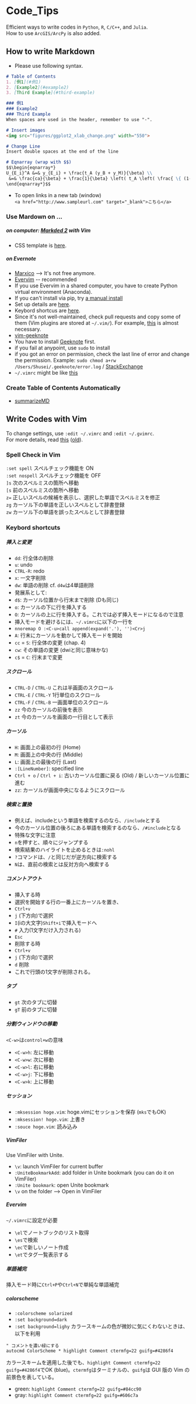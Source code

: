 # Code_Tips
Efficient ways to write codes in `Python`, `R`, `C/C++`, and `Julia`.  
How to use `ArcGIS/ArcPy` is also added.

## How to write Markdown
* Please use following syntax.

```markdown
# Table of Contents
1. [例1](#例1)
2. [Example2](#example2)
3. [Third Example](#third-example)

### 例1
### Example2
### Third Example
When spaces are used in the header, remember to use "-".

# Insert images
<img src="figures/ggplot2_xlab_change.png" width="550">

# Change Line
Insert double spaces at the end of the line

# Eqnarray (wrap with $$)
$$\begin{eqnarray*}
U_{E_i}^A &=& y_{E_i} + \frac{t_A (y_B + y_M)}{\beta} \\
 &=& \frac{ca}{\beta} + \frac{1}{\beta} \left( t_A \left( \frac{ \{ (1-c)a + k  \}  \{ \phi + \pi - 2 \phi \pi \} }{\pi (1-\beta) (1-\pi)}  \right)   \right)
\end{eqnarray*}$$
```
* To open links in a new tab (window)<br>
`<a href="http://www.sampleurl.com" target="_blank">こちら</a>`

### Use Mardown on ...
##### on computer: <a href="http://marked2app.com/"  target="_blank">Markded 2</a> with Vim
* CSS template is <a href="https://gist.github.com/Shusei-E/d4e58dd6fc7f320fa7b3" target="_blank">here</a>.

##### on Evernote
* <a href="https://marxi.co"  target="_blank">Marxico</a> --> It's not free anymore.
* <a href="https://github.com/kakkyz81/evervim" target="_blank">Evervim</a> -- recommended
 * If you use Evervim in a shared computer, you have to create Python virtual environment (Anaconda).
 * If you can't install via pip, try <a href="https://pythonhosted.org/Markdown/install.html" target="_blank">a manual install</a>
 * Set up details are <a href="https://gist.github.com/Shusei-E/f9ef1e6b273108ef7c67" target="_blank">here</a>.
 * Keybord shortcus are [here](#evervim).
 * Since it's not well-maintained, check pull requests and copy some of them (Vim plugins are stored at `~/.vim/`). For example, [this](https://github.com/kakkyz81/evervim/pull/38) is almost necessary.
* <a href="https://github.com/neilagabriel/vim-geeknote" target="_blank">vim-geeknote</a> 
 * You have to install <a href="http://www.geeknote.me/install/" target="_blank">Geeknote</a> first. 
 * if you fail at anypoint, use `sudo` to install
 * if you got an error on permission, check the last line of error and change the permission. Example: `sudo chmod a+rw /Users/Shusei/.geeknote/error.log` / <a href="http://vi.stackexchange.com/questions/6954/permission-error-when-using-vim-geeknote?noredirect=1#comment11332_6954" target="_blank">StackExchange</a>
 * `~/.vimrc` might be like <a href="https://gist.github.com/Shusei-E/89b4ed836b0add6f79a9" target="_blank">this</a>

### Create Table of Contents Automatically
* [summarizeMD](https://github.com/Shusei-E/summarizeMD)


## Write Codes with Vim
To change settings, use `:edit ~/.vimrc` and `:edit ~/.gvimrc`.<br>
For more details, read <a href="https://github.com/Shusei-E/Code_Tips/tree/master/MacOS/MacVim" target="_blank">this</a> (<a href="https://gist.github.com/Shusei-E/db4ed25ce011a5b31993" target="_blank">old</a>).  


### Spell Check in Vim
`:set spell`	スペルチェック機能を ON<br>
`:set nospell`	スペルチェック機能を OFF<br>
`]s`	次のスペルミスの箇所へ移動<br>
`[s`	前のスペルミスの箇所へ移動<br>
`z=`	正しいスペルの候補を表示し、選択した単語でスペルミスを修正<br>
`zg`	カーソル下の単語を正しいスペルとして辞書登録<br>
`zw`	カーソル下の単語を誤ったスペルとして辞書登録<br>

### Keybord shortcuts

##### 挿入と変更
* `dd`: 行全体の削除
* `u`: undo
* `CTRL-R`: redo
* `x`: 一文字削除
* `dw`: 単語の削除 cf. `d4w`は4単語削除
 * 発展系として:
 * `d$`: カーソル位置から行末まで削除 (Dも同じ)
* `o`: カーソルの下に行を挿入する
* `O`: カーソルの上に行を挿入する。これでは必ず挿入モードになるので注意
 * 挿入モードを避けるには、`~/.vimrc`に以下の一行を
 * `nnoremap O :<C-u>call append(expand('.'), '')<Cr>j`
* `A`: 行末にカーソルを動かして挿入モードを開始
* `cc` = `S`: 行全体の変更 (chap. 4)
* `cw`: その単語の変更 (dwiと同じ意味かな)
* `c$` = `C`: 行末まで変更

##### スクロール
* `CTRL-D` / `CTRL-U` これは半画面のスクロール
* `CTRL-E` / `CTRL-Y` 1行単位のスクロール
* `CTRL-F` / `CTRL-B` 一画面単位のスクロール
* `zz` 今のカーソルの前後を表示
* `zt` 今のカーソルを画面の一行目として表示

##### カーソル
* `H`: 画面上の最初の行 (Home)
* `M`: 画面上の中央の行 (Middle)
* `L`: 画面上の最後の行 (Last)
* `:[LineNumber]`: specified line
* `Ctrl + o` / `Ctrl + i`: 古いカーソル位置に戻る (Old) / 新しいカーソル位置に進む
* `zz`:	カーソルが画面中央になるようにスクロール


##### 検索と置換 
* 例えば、includeという単語を検索するのなら、`/include`とする
 * 今のカーソル位置の後ろにある単語を検索するのなら、`/#include`となる　
 * 特殊な文字に注意
 * `n`を押すと、順々にジャンプする
 * 検索結果のハイライトを止めるときは`:nohl`
* `?`コマンドは、`/`と同じだが逆方向に検索する
* `N`は、直前の検索とは反対方向へ検索する

##### コメントアウト
* 挿入する時
 * 選択を開始する行の一番上にカーソルを置き、
 * `Ctrl+v`
 * `j` (下方向)で選択
 * `I`(iの大文字)`Shift+i`で挿入モードへ
 * `#` 入力(1文字だけ入力される)
 * `Esc`
* 削除する時
 * `Ctrl+v`
 * `j` (下方向)で選択
 * `d` 削除
 * これで行頭の1文字が削除される。

##### タブ
* `gt`	次のタブに切替
* `gT` 前のタブに切替

##### 分割ウィンドウの移動
`<C-w>`は`control+w`の意味
* `<C-w>h`: 左に移動
* `<C-w>w`: 次に移動
* `<C-w>l`: 右に移動
* `<C-w>j`: 下に移動
* `<C-w>k`: 上に移動	

##### セッション
* `:mksession hoge.vim`: hoge.vimにセッションを保存 (`mks`でもOK)
* `:mksession! hoge.vim`: 上書き
* `:souce hoge.vim`: 読み込み

##### VimFiler
Use VimFiler with Unite.
* `\v`: launch VimFiler for current buffer
* `:UniteBookmarkAdd`: add folder in Unite bookmark (you can do it on VimFiler)
* `:Unite bookmark`: open Unite bookmark
 * `\v` on the folder --> Open in VimFiler

##### Evervim
`~/.vimrc`に設定が必要
* `\el`でノートブックのリスト取得
* `\es`で検索
* `\ec`で新しいノート作成
* `\et`でタグ一覧表示する

##### 単語補完
挿入モード時に`Ctrl+P`や`Ctrl+N`で単純な単語補完

##### colorscheme
* `:colorscheme solarized`
* `:set background=dark`
* `:set background=lighy`
カラースキームの色が微妙に気にくわないときは、以下を利用
```vim
" コメントを濃い緑にする
autocmd ColorScheme * highlight Comment ctermfg=22 guifg=#4286f4
```
カラースキームを適用した後でも、`highlight Comment ctermfg=22 guifg=#4286f4`でOK (blue)。`ctermfg`はターミナルの、`guifg`は GUI 版の Vim の前景色を表している。
* green: `highlight Comment ctermfg=22 guifg=#84cc90`
* gray: `highlight Comment ctermfg=22 guifg=#606c7a`
